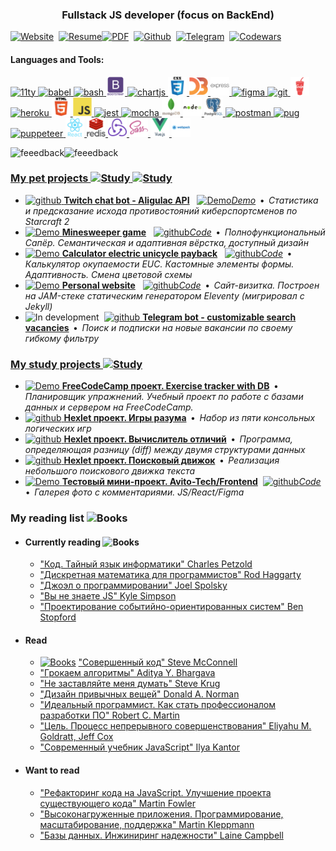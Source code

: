 <h3 align="center">Fullstack JS developer (focus on BackEnd)</h3>

[![Website](https://img.shields.io/badge/Website-%2390E59A.svg?style=for-the-badge&logo=influxdb&logoColor=darkgreen&color=f5f5f2)](https://risok.now.sh)&nbsp;
[![Resume](https://img.shields.io/badge/Resume-%234A5F88.svg?style=for-the-badge&logo=habr&logoColor=4A5F88&color=f5f5f2)](https://career.habr.com/risok)[![PDF](https://img.shields.io/badge/PDF-%23838ea3.svg?style=for-the-badge&logo=habr&logoColor=838ea3&color=f6f6f2)](https://career.habr.com/risok/print.pdf)&nbsp;
[![Github](https://img.shields.io/badge/GitHub-%23FFFFFF.svg?style=for-the-badge&logo=github&logoColor=black&color=f5f5f2)](https://github.com/feeedback)&nbsp;
[![Telegram](https://img.shields.io/badge/Telegram-%230077B5.svg?style=for-the-badge&logo=Telegram&logoColor=white&color=f5f5f2)](https://t.me/risok)&nbsp;
[![Codewars](https://img.shields.io/badge/Codewars-%23B1361E.svg?style=for-the-badge&logo=Codewars&logoColor=B1361E&color=f5f5f2)](https://www.codewars.com/users/risok)&nbsp;
<!-- [![LinkedIn](https://img.shields.io/badge/LinkedIn-%230A66C2.svg?style=for-the-badge&logo=LinkedIn&logoColor=0A66C2&color=f5f5f2)](https://www.linkedin.com/in/risok) -->


#### Languages and Tools:
<p align="left">
 <a href="https://www.11ty.dev/" target="_blank"> <img src="https://gist.githubusercontent.com/vivek32ta/c7f7bf583c1fb1c58d89301ea40f37fd/raw/f4c85cce5790758286b8f155ef9a177710b995df/11ty.svg" alt="11ty" width="30" height="30"/> </a> <a href="https://babeljs.io/" target="_blank"> <img src="https://www.vectorlogo.zone/logos/babeljs/babeljs-icon.svg" alt="babel" width="30" height="30"/> </a> <a href="https://www.gnu.org/software/bash/" target="_blank"> <img src="https://www.vectorlogo.zone/logos/gnu_bash/gnu_bash-icon.svg" alt="bash" width="30" height="30"/> </a> <a href="https://getbootstrap.com" target="_blank"> <img src="https://raw.githubusercontent.com/devicons/devicon/master/icons/bootstrap/bootstrap-plain-wordmark.svg" alt="bootstrap" width="30" height="30"/> </a> <a href="https://www.chartjs.org" target="_blank"> <img src="https://www.chartjs.org/media/logo-title.svg" alt="chartjs" width="30" height="30"/> </a> <a href="https://www.w3schools.com/css/" target="_blank"> <img src="https://raw.githubusercontent.com/devicons/devicon/master/icons/css3/css3-original-wordmark.svg" alt="css3" width="30" height="30"/> </a> <a href="https://d3js.org/" target="_blank"> <img src="https://raw.githubusercontent.com/devicons/devicon/master/icons/d3js/d3js-original.svg" alt="d3js" width="30" height="30"/> </a> <a href="https://expressjs.com" target="_blank"> <img src="https://raw.githubusercontent.com/devicons/devicon/master/icons/express/express-original-wordmark.svg" alt="express" width="30" height="30"/> </a> <a href="https://www.figma.com/" target="_blank"> <img src="https://www.vectorlogo.zone/logos/figma/figma-icon.svg" alt="figma" width="30" height="30"/> </a> <a href="https://git-scm.com/" target="_blank"> <img src="https://www.vectorlogo.zone/logos/git-scm/git-scm-icon.svg" alt="git" width="30" height="30"/> </a> <a href="https://gulpjs.com" target="_blank"> <img src="https://raw.githubusercontent.com/devicons/devicon/master/icons/gulp/gulp-plain.svg" alt="gulp" width="30" height="30"/> </a> <a href="https://heroku.com" target="_blank"> <img src="https://www.vectorlogo.zone/logos/heroku/heroku-icon.svg" alt="heroku" width="30" height="30"/> </a> <a href="https://www.w3.org/html/" target="_blank"> <img src="https://raw.githubusercontent.com/devicons/devicon/master/icons/html5/html5-original-wordmark.svg" alt="html5" width="30" height="30"/> </a> <a href="https://developer.mozilla.org/en-US/docs/Web/JavaScript" target="_blank"> <img src="https://raw.githubusercontent.com/devicons/devicon/master/icons/javascript/javascript-original.svg" alt="javascript" width="30" height="30"/> </a> <a href="https://jestjs.io" target="_blank"> <img src="https://www.vectorlogo.zone/logos/jestjsio/jestjsio-icon.svg" alt="jest" width="30" height="30"/> </a> <a href="https://mochajs.org" target="_blank"> <img src="https://www.vectorlogo.zone/logos/mochajs/mochajs-icon.svg" alt="mocha" width="30" height="30"/> </a> <a href="https://www.mongodb.com/" target="_blank"> <img src="https://raw.githubusercontent.com/devicons/devicon/master/icons/mongodb/mongodb-original-wordmark.svg" alt="mongodb" width="30" height="30"/> </a> <a href="https://nodejs.org" target="_blank"> <img src="https://raw.githubusercontent.com/devicons/devicon/master/icons/nodejs/nodejs-original-wordmark.svg" alt="nodejs" width="30" height="30"/> </a> <a href="https://www.postgresql.org" target="_blank"> <img src="https://raw.githubusercontent.com/devicons/devicon/master/icons/postgresql/postgresql-original-wordmark.svg" alt="postgresql" width="30" height="30"/> </a> <a href="https://postman.com" target="_blank"> <img src="https://www.vectorlogo.zone/logos/getpostman/getpostman-icon.svg" alt="postman" width="30" height="30"/> </a> <a href="https://pugjs.org" target="_blank"> <img src="https://cdn.worldvectorlogo.com/logos/pug.svg" alt="pug" width="30" height="30"/> </a> <a href="https://github.com/puppeteer/puppeteer" target="_blank"> <img src="https://www.vectorlogo.zone/logos/pptrdev/pptrdev-official.svg" alt="puppeteer" width="30" height="30"/> </a> <a href="https://reactjs.org/" target="_blank"> <img src="https://raw.githubusercontent.com/devicons/devicon/master/icons/react/react-original-wordmark.svg" alt="react" width="30" height="30"/> </a> <a href="https://redis.io" target="_blank"> <img src="https://raw.githubusercontent.com/devicons/devicon/master/icons/redis/redis-original-wordmark.svg" alt="redis" width="30" height="30"/> </a> <a href="https://redux.js.org" target="_blank"> <img src="https://raw.githubusercontent.com/devicons/devicon/master/icons/redux/redux-original.svg" alt="redux" width="30" height="30"/> </a> <a href="https://sass-lang.com" target="_blank"> <img src="https://raw.githubusercontent.com/devicons/devicon/master/icons/sass/sass-original.svg" alt="sass" width="30" height="30"/> </a> <a href="https://vuejs.org/" target="_blank"> <img src="https://raw.githubusercontent.com/devicons/devicon/master/icons/vuejs/vuejs-original-wordmark.svg" alt="vuejs" width="30" height="30"/> </a> <a href="https://webpack.js.org" target="_blank"> <img src="https://raw.githubusercontent.com/devicons/devicon/d00d0969292a6569d45b06d3f350f463a0107b0d/icons/webpack/webpack-original-wordmark.svg" alt="webpack" width="30" height="30"/> </a> <br></p>

<p><img src="https://github-readme-stats.vercel.app/api/top-langs?username=feeedback&show_icons=true&locale=en&layout=compact" alt="feeedback"  height="165" /><img  src="https://github-readme-stats.vercel.app/api?username=feeedback&show_icons=true&locale=en" alt="feeedback" height="165"/></p>

### [My pet projects <img src="https://svgshare.com/i/XBc.svg" alt="Study" height="20"> <img src="https://svgshare.com/i/XCV.svg" alt="Study" height="18">](https://github.com/search?q=%40feeedback+%23pet-project)

*   [<img src="https://simpleicons.org/icons/github.svg" alt="github" height="16"> **Twitch chat bot - Aligulac API**](https://github.com/feeedback/twitch_chat_bot_aligulac)&nbsp;&nbsp;&nbsp;[<img src="https://svgshare.com/i/XDD.svg" alt="Demo" height="16">_Demo_](https://www.twitch.tv/aligulac_bot) &thinsp;•&thinsp; _Cтатистика и предсказание исхода противостояний киберспортсменов по Starcraft 2_
*   [<img src="https://svgshare.com/i/XDD.svg" alt="Demo" height="16"> **Minesweeper game**](https://feeedback.github.io/minesweeper-project)&nbsp;&nbsp;&nbsp;[<img src="https://simpleicons.org/icons/github.svg" alt="github" height="16">_Code_](https://github.com/feeedback/twitch_chat_bot_aligulac) &thinsp;•&thinsp; _Полнофункциональный Сапёр. Семантическая и адаптивная вёрстка, доступный дизайн_
*   [<img src="https://svgshare.com/i/XDD.svg" alt="Demo" height="16"> **Calculator electric unicycle payback**](https://feeedback.github.io/calcEUCPayback)&nbsp;&nbsp;&nbsp;[<img src="https://simpleicons.org/icons/github.svg" alt="github" height="16">_Code_](https://github.com/feeedback/calcEUCPayback) &thinsp;•&thinsp; _Калькулятор окупаемости EUC. Кастомные элементы формы. Адаптивность. Смена цветовой схемы_
*   [<img src="https://svgshare.com/i/XDD.svg" alt="Demo" height="16"> **Personal website**](https://risok.now.sh)&nbsp;&nbsp;&nbsp;[<img src="https://simpleicons.org/icons/github.svg" alt="github" height="16">_Code_](https://github.com/feeedback/feeedback.github.io) &thinsp;•&thinsp; _Сайт-визитка. Построен на JAM-стеке статическим генератором Eleventy (мигрировал с Jekyll)_
 *   <img src="https://svgshare.com/i/XBx.svg" alt="In development" height="18">&nbsp;&nbsp;[<img src="https://simpleicons.org/icons/github.svg" alt="github" height="16"> **Telegram bot - customizable search vacancies**](https://github.com/feeedback/vacancies_bot) &thinsp;•&thinsp; _Поиск и подписки на новые вакансии по своему гибкому фильтру_   
    
### [My study projects <img src="https://svgshare.com/i/XDg.svg" alt="Study" height="22">](https://github.com/search?q=%40feeedback+%23study-project)

*   [<img src="https://svgshare.com/i/XDD.svg" alt="Demo" height="16"> **FreeCodeCamp проект. Exercise tracker with DB**](https://glitch.com/edit/#!/exercise-tracker-risok) &thinsp;•&thinsp; _Планировщик упражнений. Учебный проект по работе с базами данных и сервером на FreeCodeCamp._
*   [<img src="https://simpleicons.org/icons/github.svg" alt="github" height="16"> **Hexlet проект. Игры разума**](https://github.com/feeedback/backend-project-lvl1) &thinsp;•&thinsp; _Набор из пяти консольных логических игр_
*   [<img src="https://simpleicons.org/icons/github.svg" alt="github" height="16"> **Hexlet проект. Вычислитель отличий**](https://github.com/feeedback/backend-project-lvl2) &thinsp;•&thinsp; _Программа, определяющая разницу (diff) между двумя структурами данных_
*   [<img src="https://simpleicons.org/icons/github.svg" alt="github" height="16"> **Hexlet проект. Поисковый движок**](https://github.com/feeedback/js-algorithms-project-lvl1) &thinsp;•&thinsp; _Реализация небольшого поискового движка текста_
*   [<img src="https://svgshare.com/i/XDD.svg" alt="Demo" height="16"> **Тестовый мини-проект. Avito-Tech/Frontend**](https://feeedback.github.io/safedeal-frontend-trainee)&nbsp;&nbsp;[<img src="https://simpleicons.org/icons/github.svg" alt="github" height="16">_Code_](https://github.com/feeedback/safedeal-frontend-trainee) &thinsp;•&thinsp; _Галерея фото с комментариями. JS/React/Figma_

### My reading list <img src="https://svgshare.com/i/XSx.svg" alt="Books" height="16">

* #### Currently reading <img src="https://svgshare.com/i/XRx.svg" alt="Books" height="16"> 
   * ["Код. Тайный язык информатики" Charles Petzold](https://www.goodreads.com/book/show/27154723)
   * ["Дискретная математика для программистов" Rod Haggarty](https://www.goodreads.com/book/show/37813802)
   * ["Джоэл о программировании" Joel Spolsky](https://www.goodreads.com/book/show/10423905)
   * ["Вы не знаете JS" Kyle Simpson](https://www.goodreads.com/series/139311-you-don-t-know-js)    
   * ["Проектирование событийно-ориентированных систем" Ben Stopford](https://www.goodreads.com/book/show/39793332-designing-event-driven-systems)

* #### Read
   * [<img src="https://svgshare.com/i/XTo.svg" alt="Books" height="16">](https://www.youtube.com/playlist?list=PL6p_PPKPl9GDGPAFKaSXbmDdzA2J1da4U) ["Совершенный код" Steve McConnell](https://www.goodreads.com/book/show/10543427)
   * ["Грокаем алгоритмы" Aditya Y. Bhargava](https://www.goodreads.com/book/show/34180676)
   * ["Не заставляйте меня думать" Steve Krug](https://www.goodreads.com/book/show/41149839)
   * ["Дизайн привычных вещей" Donald A. Norman](https://www.goodreads.com/book/show/16031296)
   * ["Идеальный программист. Как стать профессионалом разработки ПО" Robert C. Martin](https://www.goodreads.com/book/show/28690116)
   * ["Цель. Процесс непрерывного совершенствования" Eliyahu M. Goldratt, Jeff Cox](https://www.goodreads.com/book/show/12792573)
   * ["Современный учебник JavaScript" Ilya Kantor](https://learn.javascript.ru/)

* #### Want to read
   * ["Рефакторинг кода на JavaScript. Улучшение проекта существующего кода" Martin Fowler](https://www.goodreads.com/book/show/43242144-refactoring)
   * ["Высоконагруженные приложения. Программирование, масштабирование, поддержка" Martin Kleppmann](https://www.goodreads.com/book/show/38736596)
   * ["Базы данных. Инжиниринг надежности" Laine Campbell](https://www.goodreads.com/book/show/52692951)


